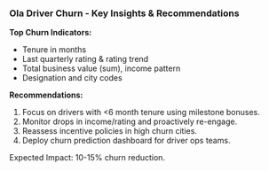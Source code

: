 
### Ola Driver Churn - Key Insights & Recommendations

**Top Churn Indicators:**
- Tenure in months
- Last quarterly rating & rating trend
- Total business value (sum), income pattern
- Designation and city codes

**Recommendations:**
1. Focus on drivers with <6 month tenure using milestone bonuses.
2. Monitor drops in income/rating and proactively re-engage.
3. Reassess incentive policies in high churn cities.
4. Deploy churn prediction dashboard for driver ops teams.

Expected Impact: 10-15% churn reduction.
